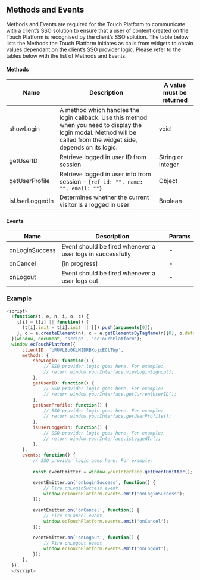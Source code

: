## Methods and Events ##

Methods and Events are required for the Touch Platform to communicate with a client’s SSO solution to ensure that a user of content created on the Touch Platform is recognised by the client’s SSO solution.
The table below lists the Methods the Touch Platform initiates as calls from widgets  to obtain values dependant on the client’s SSO provider logic.
Please refer to the tables below with the list of Methods and Events.

#### Methods ####

Name | Description | A value must be returned
------------ | ------------ | ------------
showLogin | A method which handles the login callback. Use this method when you need to display the login modal. Method will be called from the widget side, depends on its logic. | void
getUserID | Retrieve logged in user ID from session | String or Integer
getUserProfile | Retrieve logged in user info from session - ```{ref_id: "", name: "", email: ""}``` | Object 
isUserLoggedIn | Determines whether the current visitor is a logged in user | Boolean


#### Events ####

Name | Description | Params
------------ | ------------- | -------------
onLoginSuccess | Event should be fired whenever a user logs in successfully | -
onCancel | [in progress] | -
onLogout | Event should be fired whenever a user logs out | -

### Example ###

```javascript
<script>
  !function(t, e, n, i, o, c) {
    t[i] = t[i] || function() {
      (t[i].init = t[i].init || []).push(arguments[0]);
    }, o = e.createElement(n), c = e.getElementsByTagName(n)[0], o.defer = 1, o.async = 1, o.src = 'https://widgets.touch.global/sdk/index.js', c.parentNode.insertBefore(o, c);
  }(window, document, 'script', 'ecTouchPlatform');
  window.ecTouchPlatform({
      clientID: 'bRUVL8o0KiMIDRBKojxECtTWp',
      methods: {
          showLogin: function() {
              // SSO provider logic goes here. For example:
              // return window.yourInterface.viewLoginSignup();
          },
          getUserID: function() {
              // SSO provider logic goes here. For example:
              // return window.yourInterface.getCurrentUserID();
          },
          getUserProfile: function() {
              // SSO provider logic goes here. For example:
              // return window.yourInterface.getUserProfile();
          },
          isUserLoggedIn: function() {
              // SSO provider logic goes here. For example:
              // return window.yourInterface.isLoggedIn();
          },
      },
      events: function() {
          // SSO provider logic goes here. For example:
          
          const eventEmitter = window.yourInterface.getEventEmitter();

          eventEmitter.on('onLoginSuccess', function() {
              // Fire onLoginSuccess event
              window.ecTouchPlatform.events.emit('onLoginSuccess');
          });
          
          eventEmitter.on('onCancel', function() {
              // Fire onCancel event
              window.ecTouchPlatform.events.emit('onCancel');
          });

          eventEmitter.on('onLogout', function() {
              // Fire onLogout event
              window.ecTouchPlatform.events.emit('onLogout');
          });
      },
  });
  </script>
```


